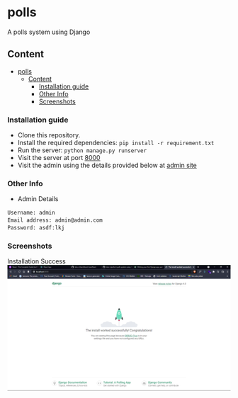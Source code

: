 # polls

A polls system using Django

## Content

- [polls](#polls)
  - [Content](#content)
    - [Installation guide](#installation-guide)
    - [Other Info](#other-info)
    - [Screenshots](#screenshots)

### Installation guide

- Clone this repository.
- Install the required dependencies: `pip install -r requirement.txt`
- Run the server: `python manage.py runserver`
- Visit the server at port [8000](http://localhost:800)
- Visit the admin using the details provided below at [admin site](http://localhost:8000/admin)

### Other Info

- Admin Details
  
```txt
Username: admin
Email address: admin@admin.com
Password: asdf:lkj
```

### Screenshots

Installation Success
![installation_success](./ss/install_success.png)
